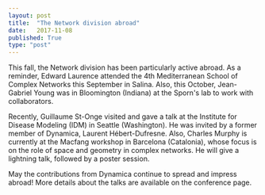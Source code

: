 ```yaml
---
layout: post
title:  "The Network division abroad"
date:   2017-11-08
published: True
type: "post"
---
```


This fall, the Network division has been particularly active abroad. As a reminder, Edward Laurence attended the 4th Mediterranean School of Complex Networks this September in Salina. Also, this October, Jean-Gabriel Young was in Bloomington (Indiana) at the Sporn's lab to work with collaborators.


 Recently, Guillaume St-Onge visited and gave a talk at the Institute for Disease Modeling (IDM) in Seattle (Washington). He was invited by a former member of Dynamica, Laurent Hébert-Dufresne. Also, Charles Murphy is currently at the Macfang workshop in Barcelona (Catalonia), whose focus is on the role of space and geometry in complex networks. He will give a lightning talk,
followed by a poster session.


 May the contributions from Dynamica continue to spread and impress abroad!
More details about the talks are available on the conference page.


